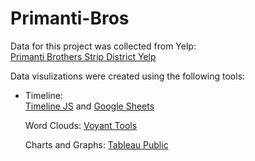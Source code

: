 # Primanti-Bros

<p>Data for this project was collected from Yelp:<br />
<a href="https://www.yelp.com/biz/primanti-bros-pittsburgh-15?osq=Primanti+Bros">Primanti Brothers Strip District Yelp</a></p>


<p> Data visulizations were created using the following tools:</p>
<ul>
<li>Timeline:<br />
<a href="https://timeline.knightlab.com/">Timeline JS</a> and <a href="https://docs.google.com/spreadsheets/d/1EAdIh0fSyt0EHODmG3AojRpUlt_kmyrxVkbCpqmMRVo/edit?usp=sharing">Google Sheets</a></li>

Word Clouds:
<a href="https://voyant-tools.org/">Voyant Tools</a>

Charts and Graphs:
<a href="https://public.tableau.com/en-us/s/">Tableau Public</a>
